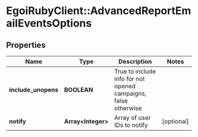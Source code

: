 # EgoiRubyClient::AdvancedReportEmailEventsOptions

## Properties
Name | Type | Description | Notes
------------ | ------------- | ------------- | -------------
**include_unopens** | **BOOLEAN** | True to include info for not opened campaigns, false otherwise | 
**notify** | **Array&lt;Integer&gt;** | Array of user IDs to notify | [optional] 


